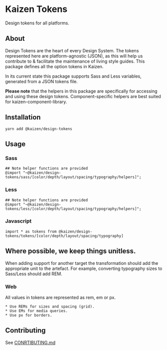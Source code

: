 # Kaizen Tokens
Design tokens for all platforms.

## About
Design Tokens are the heart of every Design System. The tokens represented here are platform-agnostic (JSON), as this will help us contribute to & facilitate the maintenance of living style guides. This package defines all the option tokens in Kaizen.

In its current state this package supports Sass and Less variables, generated from a JSON tokens file.

**Please note** that the helpers in this package are specifically for accessing and using these design tokens. Component-specific helpers are best suited for kaizen-component-library.

## Installation
```
yarn add @kaizen/design-tokens
```

## Usage
### Sass
```
## Note helper functions are provided
@import "~@kaizen/design-tokens/sass/[color/depth/layout/spacing/typography/helpers]";
```

### Less
```
## Note helper functions are provided
@import "~@kaizen/design-tokens/less/[color/depth/layout/spacing/typography/helpers]";
```

### Javascript
```
import * as tokens from @kaizen/design-tokens/tokens/[color/depth/layout/spacing/typography]
```

## Where possible, we keep things unitless.
When adding support for another target the transformation should add the appropriate unit to the artefact. For example, converting typography sizes to Sass/Less should add REM.

### Web
All values in tokens are represented as rem, em or px.

    * Use REMs for sizes and spacing (grid).
    * Use EMs for media queries.
    * Use px for borders.

## Contributing
See [CONRTIBUTING.md](https://github.com/cultureamp/kaizen-design-system/blob/master/packages/design-tokens/CONTRIBUTING.md)
